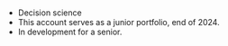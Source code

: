 #
- Decision science
- This account serves as a junior portfolio, end of 2024.
- In development for a senior.
<!---
yashar-naghdi/yashar-naghdi is a ✨ special ✨ repository because its `README.md` (this file) appears on your GitHub profile.
You can click the Preview link to take a look at your changes.
--->
